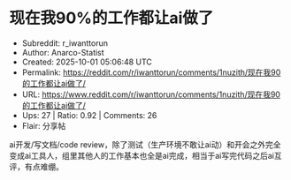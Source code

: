 # 现在我90%的工作都让ai做了

- Subreddit: r_iwanttorun
- Author: Anarco-Statist
- Created: 2025-10-01 05:06:48 UTC
- Permalink: https://reddit.com/r/iwanttorun/comments/1nuzith/现在我90的工作都让ai做了/
- URL: https://www.reddit.com/r/iwanttorun/comments/1nuzith/现在我90的工作都让ai做了/
- Ups: 27 | Ratio: 0.92 | Comments: 26
- Flair: 分享帖


ai开发/写文档/code
review，除了测试（生产环境不敢让ai动）和开会之外完全变成ai工具人，组里其他人的工作基本也全是ai完成，相当于ai写完代码之后ai互评，有点难绷。

